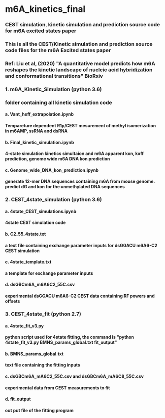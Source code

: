 # m6A_kinetics_final
 
### CEST simulation, kinetic simulation and prediction source code for m6A excited states paper

### This is all the CEST/Kinetic simulation and prediction source code files for the m6A Excited states paper
### Ref: Liu et al, (2020) "A quantitative model predicts how m6A reshapes the kinetic landscape of nucleic acid hybridization and conformational transitions" BioRxiv
###
### 1. m6A_Kinetic_Simulation (python 3.6)
### folder containing all kinetic simulation code
#### a. Vant_hoff_extrapolation.ipynb
####  Tempareture dependent R1p/CEST mesurement of methyl isomerization in m6AMP, ssRNA and dsRNA
#### b. Final_kinetic_simulation.ipynb
####  4-state simulation kinetics simultaion and m6A apparent kon, koff prediction, genome wide m6A DNA kon prediction
#### c. Genome_wide_DNA_kon_prediction.ipynb
####  generate 12-mer DNA sequences containing m6A from mouse genome. predict dG and kon for the unmethylated DNA sequences
###
### 2. CEST_4state_simulation (python 3.6)
#### a. 4state_CEST_simulations.ipynb
####  4state CEST simulation code
#### b. C2_55_4state.txt
####  a text file containing exchange parameter inputs for dsGGACU m6A6-C2 CEST simulation
#### c. 4state_template.txt
####  a template for exchange parameter inputs
#### d. dsGBCm6A_m6A6C2_55C.csv
####  experimental dsGGACU m6A6-C2 CEST data containing RF powers and offsets
###
### 3. CEST_4state_fit (python 2.7)
#### a. 4state_fit_v3.py
####  python script used for 4state fitting, the command is "python 4state_fit_v3.py BMNS_params_global.txt fit_output"
#### b. BMNS_params_global.txt
####  text file containing the fitting inputs
#### c. dsGBCm6A_mA6C2_55C.csv and dsGBCm6A_mA6C8_55C.csv
####  experimental data from CEST measurements to fit
#### d. fit_output
####  out put file of the fitting program